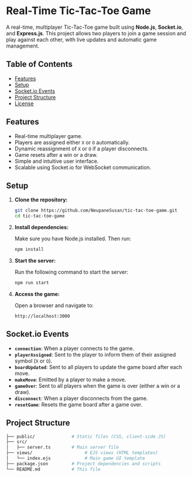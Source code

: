 # Real-Time Tic-Tac-Toe Game

A real-time, multiplayer Tic-Tac-Toe game built using **Node.js**, **Socket.io**, and **Express.js**. This project allows two players to join a game session and play against each other, with live updates and automatic game management.

## Table of Contents
- [Features](#features)
- [Setup](#setup)
- [Socket.io Events](#socketio-events)
- [Project Structure](#project-structure)
- [License](#license)

## Features
- Real-time multiplayer game.
- Players are assigned either `X` or `O` automatically.
- Dynamic reassignment of `X` or `O` if a player disconnects.
- Game resets after a win or a draw.
- Simple and intuitive user interface.
- Scalable using Socket.io for WebSocket communication.

## Setup

1. **Clone the repository:**

    ```bash
    git clone https://github.com/NeupaneSusan/tic-tac-toe-game.git
    cd tic-tac-toe-game
    ```

2. **Install dependencies:**

    Make sure you have Node.js installed. Then run:

    ```bash
    npm install
    ```

3. **Start the server:**

    Run the following command to start the server:

    ```bash
    npm run start
    ```

4. **Access the game:**

    Open a browser and navigate to:

    ```
    http://localhost:3000
    ```

## Socket.io Events

- **`connection`**: When a player connects to the game.
- **`playerAssigned`**: Sent to the player to inform them of their assigned symbol (`X` or `O`).
- **`boardUpdated`**: Sent to all players to update the game board after each move.
- **`makeMove`**: Emitted by a player to make a move.
- **`gameOver`**: Sent to all players when the game is over (either a win or a draw).
- **`disconnect`**: When a player disconnects from the game.
- **`resetGame`**: Resets the game board after a game over.

## Project Structure

```bash
├── public/              # Static files (CSS, client-side JS)
├── src/
│   ├── server.ts        # Main server file
├── views/                    # EJS views (HTML templates)
│   └── index.ejs             # Main game UI template          
├── package.json         # Project dependencies and scripts
└── README.md            # This file
